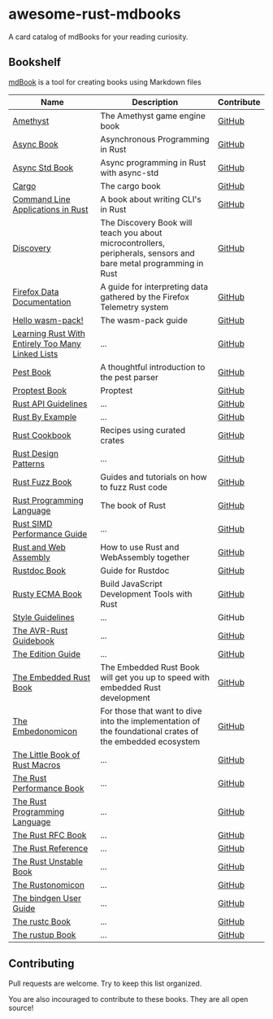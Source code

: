# awesome-rust-mdbooks

A card catalog of mdBooks for your reading curiosity.

## Bookshelf

[mdBook](https://rust-lang.github.io/mdBook) is a tool for creating books using Markdown files

| Name | Description | Contribute |
| - | - | - |
| [Amethyst](https://book.amethyst.rs/book) | The Amethyst game engine book | [GitHub](https://github.com/amethyst/amethyst) |
| [Async Book](https://rust-lang.github.io/async-book) | Asynchronous Programming in Rust | [GitHub](https://github.com/rust-lang/async-book) |
| [Async Std Book](https://book.async.rs) | Async programming in Rust with async-std | [GitHub](https://github.com/async-rs/async-std/tree/master/docs) |
| [Cargo](https://doc.rust-lang.org/cargo) | The cargo book | [GitHub](https://github.com/rust-lang/cargo/tree/master/src/doc/src) |
| [Command Line Applications in Rust](https://rust-cli.github.io/book) | A book about writing CLI's in Rust | [GitHub](https://github.com/rust-lang-nursery/cli-wg/tree/master/src) |
| [Discovery](https://docs.rust-embedded.org/discovery) | The Discovery Book will teach you about microcontrollers, peripherals, sensors and bare metal programming in Rust | [GitHub](https://github.com/rust-embedded/discovery) |
| [Firefox Data Documentation](https://docs.telemetry.mozilla.org) | A guide for interpreting data gathered by the Firefox Telemetry system | [GitHub](https://github.com/mozilla/data-docs) |
| [Hello wasm-pack!](https://rustwasm.github.io/docs/wasm-pack) | The wasm-pack guide | [GitHub](https://github.com/rustwasm/wasm-pack/tree/master/docs/src) |
| [Learning Rust With Entirely Too Many Linked Lists](https://rust-unofficial.github.io/too-many-lists) | ... | [GitHub](https://github.com/rust-unofficial/too-many-lists) |
| [Pest Book](https://pest.rs/book) | A thoughtful introduction to the pest parser | [GitHub](https://github.com/pest-parser/book) |
| [Proptest Book](https://altsysrq.github.io/proptest-book/intro.html) | Proptest | [GitHub](https://github.com/AltSysrq/proptest/tree/master/book) |
| [Rust API Guidelines](https://rust-lang.github.io/api-guidelines) | ... | [GitHub](https://github.com/rust-lang/api-guidelines) |
| [Rust By Example](https://doc.rust-lang.org/rust-by-example) | ... | [GitHub](https://github.com/rust-lang/rust-by-example) |
| [Rust Cookbook](https://rust-lang-nursery.github.io/rust-cookbook) | Recipes using curated crates | [GitHub](https://github.com/rust-lang-nursery/rust-cookbook)
| [Rust Design Patterns](https://rust-unofficial.github.io/patterns) | ... | [GitHub](https://github.com/rust-unofficial/patterns) |
| [Rust Fuzz Book](https://rust-fuzz.github.io/book) | Guides and tutorials on how to fuzz Rust code | [GitHub](https://github.com/rust-fuzz/book) |
| [Rust Programming Language](https://doc.rust-lang.org/book/2018-edition/foreword.html) | The book of Rust | [GitHub](https://github.com/rust-lang/book) |
| [Rust SIMD Performance Guide](https://rust-lang.github.io/packed_simd/perf-guide) | ... | [GitHub](https://github.com/rust-lang/packed_simd/tree/master/perf-guide) |
| [Rust and Web Assembly](https://rustwasm.github.io/docs/book) | How to use Rust and WebAssembly together | [GitHub](https://github.com/rustwasm/book) |
| [Rustdoc Book](https://doc.rust-lang.org/rustdoc) | Guide for Rustdoc | [GitHub](https://github.com/rust-lang/rust/tree/master/src/doc/rustdoc) |
| [Rusty ECMA Book](https://rusty-ecma.github.io/rusty-ecma-book) | Build JavaScript Development Tools with Rust | [GitHub](https://github.com/freemasen/rusty-ecma-book) |
| [Style Guidelines](https://doc.rust-lang.org/1.0.0/style) | ... | GitHub |
| [The AVR-Rust Guidebook](https://book.avr-rust.com) | ... | [GitHub](https://github.com/avr-rust/book.avr-rust.com) |
| [The Edition Guide](https://doc.rust-lang.org/edition-guide) | ... | [GitHub](https://github.com/rust-lang/edition-guide) |
| [The Embedded Rust Book](https://docs.rust-embedded.org/book) | The Embedded Rust Book will get you up to speed with embedded Rust development | [GitHub](https://github.com/rust-embedded/book) |
| [The Embedonomicon](https://docs.rust-embedded.org/embedonomicon) | For those that want to dive into the implementation of the foundational crates of the embedded ecosystem | [GitHub](https://github.com/rust-embedded/embedonomicon) |
| [The Little Book of Rust Macros](https://danielkeep.github.io/tlborm/book) | ... | [GitHub](https://github.com/DanielKeep/tlborm) |
| [The Rust Performance Book](https://nnethercote.github.io/perf-book) | ... | [GitHub](https://github.com/nnethercote/perf-book) |
| [The Rust Programming Language](https://doc.rust-lang.org/book) | ... | [GitHub](https://github.com/rust-lang/book) |
| [The Rust RFC Book](https://rust-lang.github.io/rfcs) | ... | [GitHub](https://github.com/rust-lang/rfcs) |
| [The Rust Reference](https://doc.rust-lang.org/reference) | ... | [GitHub](https://github.com/rust-lang/reference) |
| [The Rust Unstable Book](https://doc.rust-lang.org/beta/unstable-book) | ... | [GitHub](https://github.com/rust-lang/rust/tree/master/src/doc/unstable-book) |
| [The Rustonomicon](https://doc.rust-lang.org/nomicon) | ... | [GitHub](https://github.com/rust-lang/nomicon) |
| [The bindgen User Guide](https://rust-lang.github.io/rust-bindgen) | ... | [GitHub](https://github.com/rust-lang/rust-bindgen/tree/master/book) |
| [The rustc Book](https://doc.rust-lang.org/rustc) | ... | [GitHub](https://github.com/rust-lang/rust/tree/master/src/doc/rustc) |
| [The rustup Book](https://rust-lang.github.io/rustup) | ... | [GitHub](https://github.com/rust-lang/rustup/tree/master/doc) |

## Contributing

Pull requests are welcome. Try to keep this list organized.

You are also incouraged to contribute to these books. They are all open source!
